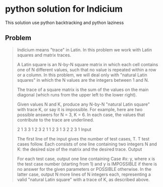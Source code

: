 # python solution for Indicium
This solution use python backtracking and python laziness

## Problem
 
> Indicium means "trace" in Latin. In this problem we work with Latin squares and matrix traces.
>
> A Latin square is an N-by-N square matrix in which each cell contains one of N different values, such that no value is repeated within a row or a column. In this problem, we will deal only with "natural Latin squares" in which the N values are the integers between 1 and N.
>
> The trace of a square matrix is the sum of the values on the main diagonal (which runs from the upper left to the lower right).
>
> Given values N and K, produce any N-by-N "natural Latin square" with trace K, or say it is impossible. For example, here are two possible answers for N = 3, K = 6. In each case, the values that contribute to the trace are underlined.
>
> 2 1 3   3 1 2
> 3 2 1   1 2 3
> 1 3 2   2 3 1
> Input
>
> The first line of the input gives the number of test cases, T. T test cases follow. Each consists of one line containing two integers N and K: the desired size of the matrix and the desired trace.
> Output
>
> For each test case, output one line containing Case #x: y, where x is the test case number (starting from 1) and y is IMPOSSIBLE if there is no answer for the given parameters or POSSIBLE otherwise. In the latter case, output N more lines of N integers each, representing a valid "natural Latin square" with a trace of K, as described above. 
 
